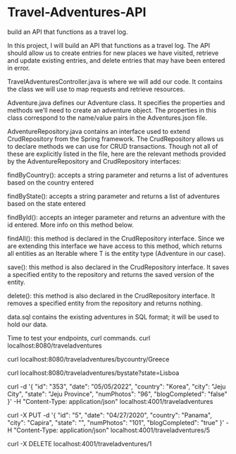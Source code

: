 # Travel-Adventures-API
build an API that functions as a travel log.

In this project, I will build an API that functions as a travel log. The API should allow us to create entries for new places we have visited, retrieve and update existing entries, and delete entries that may have been entered in error.

TravelAdventuresController.java is where we will add our code. It contains the class we will use to map requests and retrieve resources.

Adventure.java defines our Adventure class. It specifies the properties and methods we’ll need to create an adventure object. The properties in this class correspond to the name/value pairs in the Adventures.json file.

AdventureRepository.java contains an interface used to extend CrudRepository from the Spring framework. The CrudRepository allows us to declare methods we can use for CRUD transactions. Though not all of these are explicitly listed in the file, here are the relevant methods provided by the AdventureRepository and CrudRepository interfaces:

findByCountry(): accepts a string parameter and returns a list of adventures based on the country entered

findByState(): accepts a string parameter and returns a list of adventures based on the state entered

findById(): accepts an integer parameter and returns an adventure with the id entered. More info on this method below.

findAll(): this method is declared in the CrudRepository interface. Since we are extending this interface we have access to this method, which returns all entities as an Iterable<T> where T is the entity type (Adventure in our case).
  
save(): this method is also declared in the CrudRepository interface. It saves a specified entity to the repository and returns the saved version of the entity.
  
delete(): this method is also declared in the CrudRepository interface. It removes a specified entity from the repository and returns nothing.
  
data.sql contains the existing adventures in SQL format; it will be used to hold our data.
  

  
Time to test your endpoints, curl commands.
curl localhost:8080/traveladventures
 
curl localhost:8080/traveladventures/bycountry/Greece
 
curl localhost:8080/traveladventures/bystate?state=Lisboa
 
curl -d '{  "id": "353",  "date": "05/05/2022", "country": "Korea", "city": "Jeju City", "state": "Jeju Province", "numPhotos": "96", "blogCompleted": "false" }'  -H "Content-Type: application/json" localhost:4001/traveladventures 
 
curl -X PUT -d '{  "id": "5",  "date": "04/27/2020", "country": "Panama", "city": "Capira", "state": "", "numPhotos": "101", "blogCompleted": "true" }' -H "Content-Type: application/json" localhost:4001/traveladventures/5
 
curl -X DELETE localhost:4001/traveladventures/1
  
